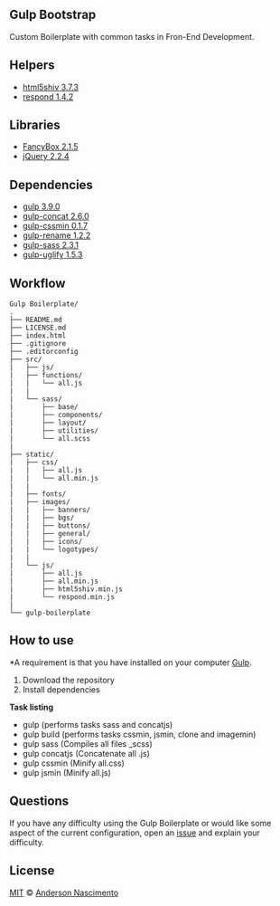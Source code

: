 ## Gulp Bootstrap
Custom Boilerplate with common tasks in Fron-End Development.

## Helpers
* [html5shiv 3.7.3](https://github.com/aFarkas/html5shiv) 
* [respond 1.4.2](https://github.com/scottjehl/Respond)

## Libraries 
* [FancyBox 2.1.5](http://fancyapps.com/fancybox/) 
* [jQuery 2.2.4](https://code.jquery.com/)

## Dependencies
* [gulp 3.9.0](http://gulpjs.com) 
* [gulp-concat 2.6.0](https://www.npmjs.com/package/gulp-concat)
* [gulp-cssmin 0.1.7](https://www.npmjs.com/package/gulp-cssmin)
* [gulp-rename 1.2.2](https://www.npmjs.com/package/gulp-rename)
* [gulp-sass 2.3.1](https://www.npmjs.com/package/gulp-sass)
* [gulp-uglify 1.5.3](https://www.npmjs.com/package/gulp-uglify)

## Workflow
```
Gulp Boilerplate/
.
├── README.md
├── LICENSE.md
├── index.html
├── .gitignore
├── .editorconfig
├── src/
|   ├── js/
|   ├── functions/
|   |   └── all.js
|   |
|   └── sass/
|      	├── base/
|      	├── components/
|      	├── layout/
|      	├── utilities/
|      	└── all.scss
|
├── static/
|   ├── css/
|   |   ├── all.js
|   |   └── all.min.js
|   |
|   ├── fonts/
|   ├── images/
|   |  	├── banners/
|   |  	├── bgs/
|   |  	├── buttons/
|   |  	├── general/
|   |  	├── icons/
|   |  	└── logotypes/
|   |
|   └── js/
|   	├── all.js
|   	├── all.min.js
|   	├── html5shiv.min.js
|   	└── respond.min.js
|
└── gulp-boilerplate
```

## How to use
*A requirement is that you have installed on your computer [Gulp](http://gulpjs.com/).

1. Download the repository
2. Install dependencies

**Task listing**
- gulp (performs tasks sass and concatjs)
- gulp build (performs tasks cssmin, jsmin, clone and imagemin)
- gulp sass (Compiles all files  _scss)
- gulp concatjs (Concatenate all .js)
- gulp cssmin (Minify all.css)
- gulp jsmin (Minify all.js)

## Questions
If you have any difficulty using the Gulp Boilerplate or would like some aspect of the current configuration, open an [issue](https://github.com/theandersonn/gulp-bootstrap/issues/new) and explain your difficulty.

## License
[MIT](https://github.com/theandersonn/gulp-bootstrap/blob/master/LICENSE.md) © [Anderson Nascimento](https://github.com/theandersonn)